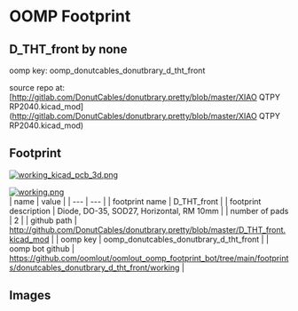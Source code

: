 # OOMP Footprint  
## D_THT_front  by none  
  
oomp key: oomp_donutcables_donutbrary_d_tht_front  
  
source repo at: [http://gitlab.com/DonutCables/donutbrary.pretty/blob/master/XIAO QTPY RP2040.kicad_mod](http://gitlab.com/DonutCables/donutbrary.pretty/blob/master/XIAO QTPY RP2040.kicad_mod)  
## Footprint  
  
[![working_kicad_pcb_3d.png](working_kicad_pcb_3d_600.png)](working_kicad_pcb_3d.png)  
  
[![working.png](working_600.png)](working.png)  
| name | value | 
| --- | --- | 
| footprint name | D_THT_front | 
| footprint description | Diode, DO-35,  SOD27, Horizontal, RM 10mm | 
| number of pads | 2 | 
| github path | http://github.com/DonutCables/donutbrary.pretty/blob/master/D_THT_front.kicad_mod | 
| oomp key | oomp_donutcables_donutbrary_d_tht_front | 
| oomp bot github | https://github.com/oomlout/oomlout_oomp_footprint_bot/tree/main/footprints/donutcables_donutbrary_d_tht_front/working | 
## Images  
